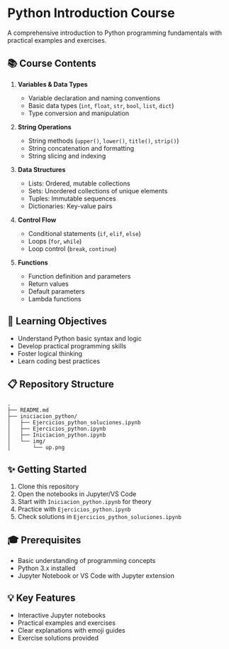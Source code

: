 # Python Introduction Course

A comprehensive introduction to Python programming fundamentals with practical examples and exercises.

## 📚 Course Contents

1. **Variables & Data Types**
   - Variable declaration and naming conventions
   - Basic data types (`int`, `float`, `str`, `bool`, `list`, `dict`)
   - Type conversion and manipulation

2. **String Operations**
   - String methods (`upper()`, `lower()`, `title()`, `strip()`)
   - String concatenation and formatting
   - String slicing and indexing

3. **Data Structures**
   - Lists: Ordered, mutable collections
   - Sets: Unordered collections of unique elements 
   - Tuples: Immutable sequences
   - Dictionaries: Key-value pairs

4. **Control Flow**
   - Conditional statements (`if`, `elif`, `else`)
   - Loops (`for`, `while`)
   - Loop control (`break`, `continue`)

5. **Functions**
   - Function definition and parameters
   - Return values
   - Default parameters
   - Lambda functions

## 🎯 Learning Objectives

- Understand Python basic syntax and logic
- Develop practical programming skills
- Foster logical thinking
- Learn coding best practices

## 📋 Repository Structure

```
.
├── README.md
├── iniciacion_python/
│   ├── Ejercicios_python_soluciones.ipynb
│   ├── Ejercicios_python.ipynb 
│   ├── Iniciacion_python.ipynb
│   └── img/
│       └── up.png
```

## ✨ Getting Started

1. Clone this repository
2. Open the notebooks in Jupyter/VS Code
3. Start with `Iniciacion_python.ipynb` for theory
4. Practice with `Ejercicios_python.ipynb`
5. Check solutions in `Ejercicios_python_soluciones.ipynb`

## 🎓 Prerequisites

- Basic understanding of programming concepts
- Python 3.x installed
- Jupyter Notebook or VS Code with Jupyter extension

## 💡 Key Features

- Interactive Jupyter notebooks
- Practical examples and exercises
- Clear explanations with emoji guides
- Exercise solutions provided

